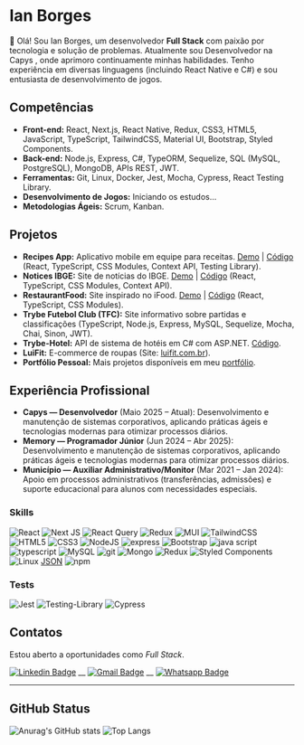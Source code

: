 # Ian Borges

👋 Olá! Sou Ian Borges, um desenvolvedor **Full Stack** com paixão por tecnologia e solução de problemas. Atualmente sou Desenvolvedor na Capys , onde aprimoro continuamente minhas habilidades. Tenho experiência em diversas linguagens (incluindo React Native e C#) e sou entusiasta de desenvolvimento de jogos.

## Competências
- **Front-end:** React, Next.js, React Native, Redux, CSS3, HTML5, JavaScript, TypeScript, TailwindCSS, Material UI, Bootstrap, Styled Components.  
- **Back-end:** Node.js, Express, C#, TypeORM, Sequelize, SQL (MySQL, PostgreSQL), MongoDB, APIs REST, JWT.  
- **Ferramentas:** Git, Linux, Docker, Jest, Mocha, Cypress, React Testing Library.  
- **Desenvolvimento de Jogos:** Iniciando os estudos...  
- **Metodologias Ágeis:** Scrum, Kanban.  

## Projetos
- **Recipes App:** Aplicativo mobile em equipe para receitas. [Demo](https://recipes-project-tau.vercel.app/) | [Código](https://github.com/IanPedroBorges/Recipes) (React, TypeScript, CSS Modules, Context API, Testing Library).  
- **Notices IBGE:** Site de notícias do IBGE. [Demo](https://teste-tecnico-ibge-simulator.vercel.app/) | [Código](https://github.com/IanPedroBorges/TesteTecnico) (React, TypeScript, CSS Modules, Context API).  
- **RestaurantFood:** Site inspirado no iFood. [Demo](https://restaurant-food-rho.vercel.app/) | [Código](https://github.com/IanPedroBorges/RestaurantFood) (React, TypeScript, CSS Modules).  
- **Trybe Futebol Club (TFC):** Site informativo sobre partidas e classificações (TypeScript, Node.js, Express, MySQL, Sequelize, Mocha, Chai, Sinon, JWT).  
- **Trybe-Hotel:** API de sistema de hotéis em C# com ASP.NET. [Código](https://github.com/IanPedroBorges/Trybe-Hotel).  
- **LuiFit:** E-commerce de roupas (Site: [luifit.com.br](http://www.luifit.com.br)).  
- **Portfólio Pessoal:** Mais projetos disponíveis em meu [portfólio](https://ianpedroborges.vercel.app/).

## Experiência Profissional
- **Capys — Desenvolvedor** (Maio 2025 – Atual): Desenvolvimento e manutenção de sistemas corporativos, aplicando práticas ágeis e tecnologias modernas para otimizar processos diários.  
- **Memory — Programador Júnior** (Jun 2024 – Abr 2025): Desenvolvimento e manutenção de sistemas corporativos, aplicando práticas ágeis e tecnologias modernas para otimizar processos diários.  
- **Município — Auxiliar Administrativo/Monitor** (Mar 2021 – Jan 2024): Apoio em processos administrativos (transferências, admissões) e suporte educacional para alunos com necessidades especiais.  


### Skills
![React](https://img.shields.io/badge/react-%2320232a.svg?style=for-the-badge&logo=react&logoColor=%2361DAFB)
![Next JS](https://img.shields.io/badge/Next-black?style=for-the-badge&logo=next.js&logoColor=white)
![React Query](https://img.shields.io/badge/-React%20Query-FF4154?style=for-the-badge&logo=react%20query&logoColor=white)
![Redux](https://img.shields.io/badge/redux-%23593d88.svg?style=for-the-badge&logo=redux&logoColor=white)
![MUI](https://img.shields.io/badge/MUI-%230081CB.svg?style=for-the-badge&logo=mui&logoColor=white)
![TailwindCSS](https://img.shields.io/badge/tailwindcss-%2338B2AC.svg?style=for-the-badge&logo=tailwind-css&logoColor=white)
![HTML5](https://img.shields.io/badge/html5-%23E34F26.svg?style=for-the-badge&logo=html5&logoColor=white)
![CSS3](https://img.shields.io/badge/css3-%231572B6.svg?style=for-the-badge&logo=css3&logoColor=white)
![NodeJS](https://img.shields.io/badge/Node.js-339933?style=for-the-badge&logo=nodedotjs&logoColor=white) ![express](https://img.shields.io/badge/Express.js-000000?style=for-the-badge&logo=express&logoColor=white)  ![Bootstrap](https://img.shields.io/badge/Bootstrap-563D7C?style=for-the-badge&logo=bootstrap&logoColor=white)
![java script](https://img.shields.io/badge/JavaScript-F7DF1E?style=for-the-badge&logo=javascript&logoColor=black)
![typescript](https://img.shields.io/badge/TypeScript-007ACC?style=for-the-badge&logo=typescript&logoColor=white)
![MySQL](https://img.shields.io/badge/MySQL-00000F?style=for-the-badge&logo=mysql&logoColor=white) 
![git](https://img.shields.io/badge/Git-F05032?style=for-the-badge&logo=git&logoColor=white) 
![Mongo](https://img.shields.io/badge/MongoDB-4EA94B?style=for-the-badge&logo=mongodb&logoColor=white) 
![Redux](https://img.shields.io/badge/Redux-764ABC?style=for-the-badge&logo=redux&logoColor=white)
![Styled Components](https://img.shields.io/badge/Styled_Components-3D3D3D?style=for-the-badge&logo=styled-components&logoColor=FEA4E7) 
![Linux](https://img.shields.io/badge/Linux-EFBB21?style=for-the-badge&logo=linux&logoColor=000)
 [JSON](https://img.shields.io/badge/json-5E5C5C?style=for-the-badge&logo=json&logoColor=white) 
 ![npm](https://img.shields.io/badge/npm-CB3837?style=for-the-badge&logo=npm&logoColor=white)
###  Tests
![Jest](https://img.shields.io/badge/-jest-%23C21325?style=for-the-badge&logo=jest&logoColor=white)
![Testing-Library](https://img.shields.io/badge/-TestingLibrary-%23E33332?style=for-the-badge&logo=testing-library&logoColor=white)
![Cypress](https://img.shields.io/badge/Cypress-FFF?style=for-the-badge&logo=cypress&logoColor=25292D)


## Contatos

Estou aberto a oportunidades como <em>Full Stack</em>.

[![Linkedin Badge](https://img.shields.io/badge/-IanBorges-1e66b4?style=flat-square&logo=Linkedin&logoColor=white&link=https://www.linkedin.com/in/ian-borges/)](https://www.linkedin.com/in/ian-borges/) 
__
[![Gmail Badge](https://img.shields.io/badge/-IanBorges-c14438?style=flat-square&logo=Gmail&logoColor=white&link=mailto:ianpborges0@gmail.com)](mailto:ianpborges0@gmail.com)
__
[![Whatsapp Badge](https://img.shields.io/badge/-Whatsapp-00d446?style=flat-square&logo=Whatsapp&logoColor=white&link=https://api.whatsapp.com/send?phone=5521990837905)](https://api.whatsapp.com/send?phone=5533987157144)

<hr>


## GitHub Status

![Anurag's GitHub stats](https://github-readme-stats.vercel.app/api?username=IanPedroBorges&show_icons=true&theme=radical)
![Top Langs](https://github-readme-stats.vercel.app/api/top-langs/?username=IanPedroBorges&layout=compact&theme=radical)


